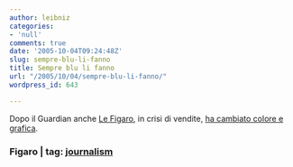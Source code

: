```yaml
---
author: leibniz
categories:
- 'null'
comments: true
date: '2005-10-04T09:24:48Z'
slug: sempre-blu-li-fanno
title: Sempre blu li fanno
url: "/2005/10/04/sempre-blu-li-fanno/"
wordpress_id: 643

---
```

Dopo il Guardian anche [Le Figaro](http://www.lefigaro.fr/), in crisi di vendite, [ha cambiato colore e grafica](http://www.lefigaro.fr/dossiers/0310/).  
 

### Figaro | tag: [journalism](http://www.technorati.com/tags/journalism)
